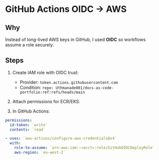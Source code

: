 # GitHub Actions OIDC → AWS

## Why
Instead of long-lived AWS keys in GitHub, I used **OIDC** so workflows assume a role securely.

## Steps
1. Create IAM role with OIDC trust:
   - Provider: `token.actions.githubusercontent.com`
   - Condition: `repo: Uthmanade001/docs-as-code-portfolio:ref:refs/heads/main`

2. Attach permissions for ECR/EKS.

3. In GitHub Actions:
```yaml
permissions:
  id-token: `write`
  contents: `read`

- uses: `aws-actions/configure-aws-credentials@v4`
  with:
    role-to-assume: `arn:aws:iam::<acct>:role/GitHubOIDCDeployRole`
    aws-region: `eu-west-2`